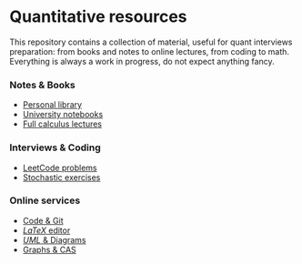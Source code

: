 # Quantitative resources

This repository contains a collection of material, useful for quant interviews preparation: from books and notes to online lectures, from coding to math. Everything is always a work in progress, do not expect anything fancy.




### Notes & Books

- [Personal library](https://www.geoteo.net/qmath/books)
- [University notebooks](https://www.geoteo.net/qmath/dispense)
- [Full calculus lectures](https://www.geoteo.net/qmath/gobbino)




### Interviews & Coding
- [LeetCode problems]()
- [Stochastic exercises]()




### Online services

- [Code & Git](https://github.dev)
- [*LaTeX* editor](https://www.overleaf.com)
- [*UML* & Diagrams](https://app.diagrams.net)
- [Graphs & CAS](https://www.geogebra.org/calculator)
